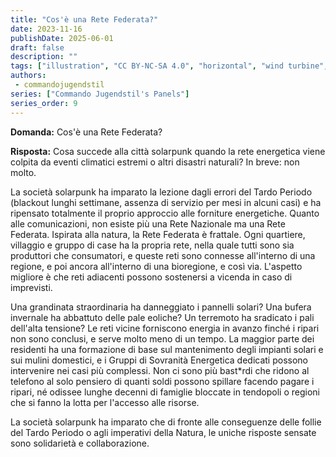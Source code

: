 ```yaml
---
title: "Cos'è una Rete Federata?"
date: 2023-11-16
publishDate: 2025-06-01
draft: false
description: ""
tags: ["illustration", "CC BY-NC-SA 4.0", "horizontal", "wind turbine", "city"]
authors:
 - commandojugendstil
series: ["Commando Jugendstil's Panels"]
series_order: 9
---
```


**Domanda:**
Cos'è una Rete Federata?

**Risposta:**
Cosa succede alla città solarpunk quando la rete energetica viene colpita da eventi climatici estremi o altri disastri naturali? In breve: non molto.

La società solarpunk ha imparato la lezione dagli errori del Tardo Periodo (blackout lunghi settimane, assenza di servizio per mesi in alcuni casi) e ha ripensato totalmente il proprio approccio alle forniture energetiche. Quanto alle comunicazioni, non esiste più una Rete Nazionale ma una Rete Federata. Ispirata alla natura, la Rete Federata è frattale. Ogni quartiere, villaggio e gruppo di case ha la propria rete, nella quale tutti sono sia produttori che consumatori, e queste reti sono connesse all'interno di una regione, e poi ancora all'interno di una bioregione, e così via. L'aspetto migliore è che reti adiacenti possono sostenersi a vicenda in caso di imprevisti.

Una grandinata straordinaria ha danneggiato i pannelli solari? Una bufera invernale ha abbattuto delle pale eoliche? Un terremoto ha sradicato i pali dell'alta tensione? Le reti vicine forniscono energia in avanzo finché i ripari non sono conclusi, e serve molto meno di un tempo. La maggior parte dei residenti ha una formazione di base sul mantenimento degli impianti solari e sui mulini domestici, e i Gruppi di Sovranità Energetica dedicati possono intervenire nei casi più complessi. Non ci sono più bast*rdi che ridono al telefono al solo pensiero di quanti soldi possono spillare facendo pagare i ripari, né odissee lunghe decenni di famiglie bloccate in tendopoli o regioni che si fanno la lotta per l'accesso alle risorse.

La società solarpunk ha imparato che di fronte alle conseguenze delle follie del Tardo Periodo o agli imperativi della Natura, le uniche risposte sensate sono solidarietà e collaborazione.
